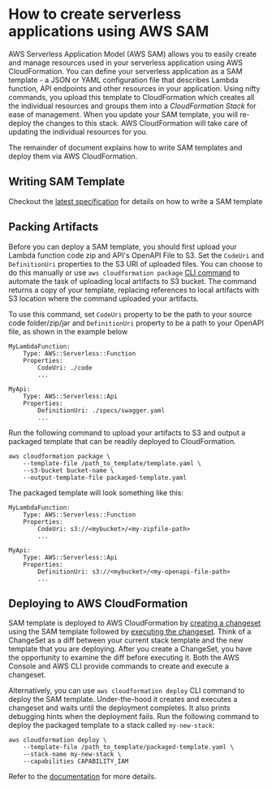 # How to create serverless applications using AWS SAM
AWS Serverless Application Model (AWS SAM) allows you to easily create and 
manage resources used in your serverless application using AWS CloudFormation. 
You can define your serverless application as a SAM template - a JSON or YAML 
configuration file that describes Lambda function, API endpoints and
other resources in your application. Using nifty commands, you upload this 
template to CloudFormation which creates all the individual resources and
groups them into a *CloudFormation Stack* for ease of management. 
When you update your SAM template, you will re-deploy the changes to 
this stack. AWS CloudFormation will take care of updating the individual
resources for you.


The remainder of document explains how to write SAM templates and 
deploy them via AWS CloudFormation. 

## Writing SAM Template
Checkout the [latest specification](versions/2016-10-31.md) for details on how to write a SAM template

## Packing Artifacts
Before you can deploy a SAM template, you should first upload your Lambda 
function code zip and API's OpenAPI File to S3. Set the `CodeUri` and 
`DefinitionUri` properties to the S3 URI of uploaded files. You
can choose to do this manually or use `aws cloudformation package` [CLI command](http://docs.aws.amazon.com/cli/latest/reference/cloudformation/package.html) to automate the task of uploading local artifacts to S3 bucket. The command returns a copy of your template, replacing references to local artifacts with S3 location where the command uploaded your artifacts. 

To use this command, set `CodeUri` property to be the path to your 
source code folder/zip/jar and `DefinitionUri` property to be a path to 
your OpenAPI file, as shown in the example below 

```
MyLambdaFunction:
    Type: AWS::Serverless::Function
    Properties:
        CodeUri: ./code
        ...

MyApi:
    Type: AWS::Serverless::Api
    Properties:
        DefinitionUri: ./specs/swagger.yaml
        ...
```

Run the following command to upload your artifacts to S3 and output a 
packaged template that can be readily deployed to CloudFormation.
```
aws cloudformation package \
    --template-file /path_to_template/template.yaml \
    --s3-bucket bucket-name \
    --output-template-file packaged-template.yaml
```

The packaged template will look something like this:
```
MyLambdaFunction:
    Type: AWS::Serverless::Function
    Properties:
        CodeUri: s3://<mybucket>/<my-zipfile-path>
        ...

MyApi:
    Type: AWS::Serverless::Api
    Properties:
        DefinitionUri: s3://<mybucket>/<my-openapi-file-path>
        ...
```


## Deploying to AWS CloudFormation
SAM template is deployed to AWS CloudFormation by [creating a changeset](http://docs.aws.amazon.com/AWSCloudFormation/latest/UserGuide/using-cfn-updating-stacks-changesets-create.html)
using the SAM template followed by [executing the changeset](http://docs.aws.amazon.com/AWSCloudFormation/latest/UserGuide/using-cfn-updating-stacks-changesets-execute.html). 
Think of a ChangeSet as a diff between your current stack template and the new template that you are deploying. After you create a ChangeSet, you have the opportunity to examine the diff before executing it. Both the AWS Console and AWS CLI provide commands to create and execute a changeset. 

Alternatively, you can use `aws cloudformation deploy` CLI command to deploy the SAM template. Under-the-hood it creates and executes a changeset and waits until the deployment completes. It also prints debugging hints when the deployment fails. Run the following command to deploy the packaged template to a stack called `my-new-stack`:

```
aws cloudformation deploy \
    --template-file /path_to_template/packaged-template.yaml \
    --stack-name my-new-stack \
    --capabilities CAPABILITY_IAM
```

Refer to the [documentation](http://docs.aws.amazon.com/cli/latest/reference/cloudformation/deploy/index.html) for more details.
